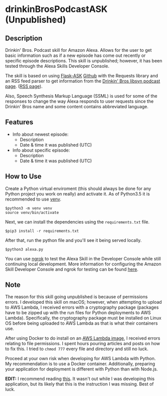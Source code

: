 # drinkinBrosPodcastASK (Unpublished)

## Description
Drinkin' Bros. Podcast skill for Amazon Alexa. Allows for the user  to get basic information such as if a new episode has come out recently or specific episode descriptions. This skill is unpublished; however, it has been tested through the Alexa Skills Developer Console. 

The skill is based on using [Flask-ASK](https://flask-ask.readthedocs.io/en/latest/) [Github](https://github.com/johnwheeler/flask-ask) with the Requests library and an RSS feed parser to get information from the [Drinkin' Bros libsyn podcast page](https://drinkingbros.libsyn.com). ([RSS page](https://drinkingbros.libsyn.com/rss)). 

Also, Speech Synthesis Markup Language (SSML) is used for some of the responses to change the way Alexa responds to user requests since the Drinkin' Bros name and some content contains abbreviated language.

## Features
* Info about newest episode: 
  - Description
  - Date & time it was published (UTC)
* Info about specific episode:
  - Description
  - Date & time it was published (UTC)

## How to Use
Create a Python virtual enviroment (this should always be done for any Python project you work on really) and activate it.
As of Python3.5 it is recommended to use [venv](https://docs.python.org/3/library/venv.html).

```
$python3 -m venv venv
source venv/bin/activate
```

Next, we can install the dependencies using the ```requirements.txt``` file.

```
$pip3 install -r requirements.txt
```

After that, run the python file and you'll see it being served locally.

```
$python3 alexa.py
```

You can use [ngrok](https://ngrok.com/) to test the Alexa Skill in the Developer Console while still continuing local development. More information for configuring the Amazon Skill Developer Console and ngrok for testing can be found [here](https://pythonprogramming.net/testing-deploying-alexa-skill-flask-ask-python-tutorial/).

## Note
The reason for this skill going unpublished is because of permissions errors. I developed this skill on macOS; however, when attempting to upload to AWS Lambda, I received errors with a cryptography package (packages have to be zipped up with the run files for Python deployments to AWS Lambda). Specifically, the cryptography package must be installed on Linux OS before being uploaded to AWS Lambda as that is what their containers use.

After using Docker to do install on an [AWS Lambda image](https://medium.com/@gotraveltoworld/use-docker-to-develop-the-aws-lambda-python-3-6-525007907369), I received errors relating to file permissions. I spent hours pouring articles and posts on how to fix this. I tried to ```chmod 777``` every file and directory and still no luck.

Proceed at your own risk when developing for AWS Lambda with Python. My recommendation is to use a Docker container. Additionally, preparing your application for deployment is different with Python than with Node.js. 

**EDIT:** I recommend reading [this](https://aws.amazon.com/premiumsupport/knowledge-center/build-python-lambda-deployment-package/). It wasn't out while I was developing this application, but its likely that this is the instruction I was missing. Best of luck.
